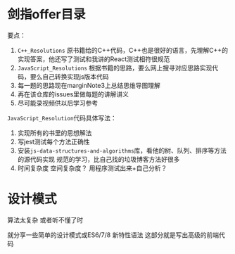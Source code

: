 # 剑指offer目录
要点：
1. `C++_Resolutions` 原书籍给的C++代码，C++也是很好的语言，先理解C++的实现答案，他还写了测试和我讲的React测试相符很规范
2. `JavaScript_Resolutions` 根据书籍的思路，要么网上搜寻对应思路实现代码，要么自己转换实现js版本代码
3. 每一题的思路现在marginNote3上总结思维导图理解
4. 再在该仓库的issues里做每题的讲解讲义
5. 尽可能录视频供以后学习参考



`JavaScript_Resolution`代码具体写法：
1. 实现所有的书里的思想解法
2. 写jest测试每个方法正确性
3. 安装`js-data-structures-and-algorithms`库，看他的树、队列、排序等方法的源代码实现 规范的学习，比自己找的垃圾博客方法好很多
4. 时间复杂度 空间复杂度？ 用程序测试出来+自己分析？


# 设计模式
算法太复杂 或者听不懂了时

就分享一些简单的设计模式或ES6/7/8 新特性语法
这部分就是写出高级的前端代码